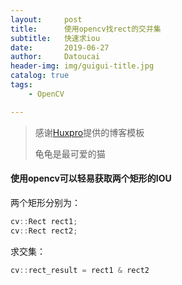 ```yaml
---
layout:     post
title:      使用opencv找rect的交并集
subtitle:   快速求iou
date:       2019-06-27
author:     Datoucai
header-img: img/guigui-title.jpg
catalog: true
tags:
    - OpenCV

---
```


> 感谢[Huxpro](https://github.com/huxpro)提供的博客模板
>
> 龟龟是最可爱的猫

#### 使用opencv可以轻易获取两个矩形的IOU



两个矩形分别为：

```c++
cv::Rect rect1;
cv::Rect rect2;
```

求交集：

```cpp
cv::rect_result = rect1 & rect2
```

